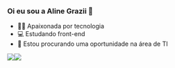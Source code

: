 ### Oi eu sou a Aline Grazii 👋

- 👨‍💻 Apaixonada por tecnologia
- 💻 Estudando front-end
- 💼 Estou procurando uma oportunidade na área de TI

<div> 
  <a href="https://www.instagram.com/eualinegrazii/" target="_blank"><img src="https://img.shields.io/badge/-Instagram-%23E4405F?style=for-the-badge&logo=instagram&logoColor=white" target="_blank"></a
  <a href="https://www.linkedin.com/in/alinegrazii/" target="_blank"><img src="https://img.shields.io/badge/-LinkedIn-%230077B5?style=for-the-badge&logo=linkedin&logoColor=white" target="_blank"></a> 
 
</div>
